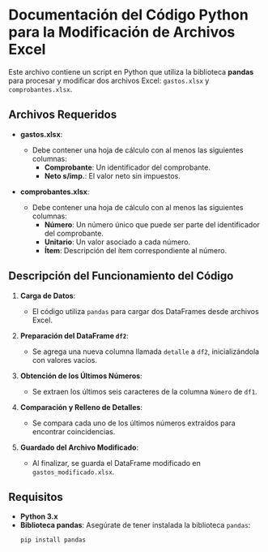# Documentación del Código Python para la Modificación de Archivos Excel

Este archivo contiene un script en Python que utiliza la biblioteca **pandas** para procesar y modificar dos archivos Excel: `gastos.xlsx` y `comprobantes.xlsx`.

## Archivos Requeridos

- **gastos.xlsx**: 
  - Debe contener una hoja de cálculo con al menos las siguientes columnas:
    - **Comprobante**: Un identificador del comprobante.
    - **Neto s/imp.**: El valor neto sin impuestos.

- **comprobantes.xlsx**: 
  - Debe contener una hoja de cálculo con al menos las siguientes columnas:
    - **Número**: Un número único que puede ser parte del identificador del comprobante.
    - **Unitario**: Un valor asociado a cada número.
    - **Ítem**: Descripción del ítem correspondiente al número.

## Descripción del Funcionamiento del Código

1. **Carga de Datos**:
   - El código utiliza `pandas` para cargar dos DataFrames desde archivos Excel.
   
2. **Preparación del DataFrame `df2`**:
   - Se agrega una nueva columna llamada `detalle` a `df2`, inicializándola con valores vacíos.

3. **Obtención de los Últimos Números**:
   - Se extraen los últimos seis caracteres de la columna `Número` de `df1`.

4. **Comparación y Relleno de Detalles**:
   - Se compara cada uno de los últimos números extraídos para encontrar coincidencias.

5. **Guardado del Archivo Modificado**:
   - Al finalizar, se guarda el DataFrame modificado en `gastos_modificado.xlsx`.

## Requisitos

- **Python 3.x**
- **Biblioteca pandas**: Asegúrate de tener instalada la biblioteca `pandas`:
  ```bash
  pip install pandas
